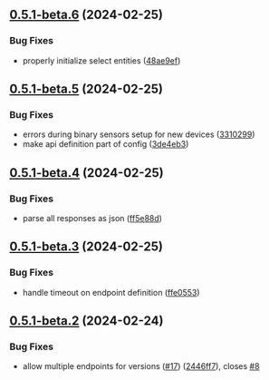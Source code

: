 ## [0.5.1-beta.6](https://github.com/Michsior14/ha-venta/compare/v0.5.1-beta.5...v0.5.1-beta.6) (2024-02-25)


### Bug Fixes

* properly initialize select entities ([48ae9ef](https://github.com/Michsior14/ha-venta/commit/48ae9ef5fb3a75a213797e550bc794ac3e0085e9))

## [0.5.1-beta.5](https://github.com/Michsior14/ha-venta/compare/v0.5.1-beta.4...v0.5.1-beta.5) (2024-02-25)


### Bug Fixes

* errors during binary sensors setup for new devices ([3310299](https://github.com/Michsior14/ha-venta/commit/3310299d8940ff6b718becad106a9427d4192c07))
* make api definition part of config ([3de4eb3](https://github.com/Michsior14/ha-venta/commit/3de4eb3fd5bb5f7f56b445f7fa85c400f2b40c5f))

## [0.5.1-beta.4](https://github.com/Michsior14/ha-venta/compare/v0.5.1-beta.3...v0.5.1-beta.4) (2024-02-25)


### Bug Fixes

* parse all responses as json ([ff5e88d](https://github.com/Michsior14/ha-venta/commit/ff5e88d4769ca19ab65da0f7174b57640024dd48))

## [0.5.1-beta.3](https://github.com/Michsior14/ha-venta/compare/v0.5.1-beta.2...v0.5.1-beta.3) (2024-02-25)


### Bug Fixes

* handle timeout on endpoint definition ([ffe0553](https://github.com/Michsior14/ha-venta/commit/ffe055344b9afa5fba22dadfe8554a53db127a49))

## [0.5.1-beta.2](https://github.com/Michsior14/ha-venta/compare/v0.5.1-beta.1...v0.5.1-beta.2) (2024-02-24)


### Bug Fixes

* allow multiple endpoints for versions ([#17](https://github.com/Michsior14/ha-venta/issues/17)) ([2446ff7](https://github.com/Michsior14/ha-venta/commit/2446ff76f1d5afbd3708e479614813820614a017)), closes [#8](https://github.com/Michsior14/ha-venta/issues/8)

